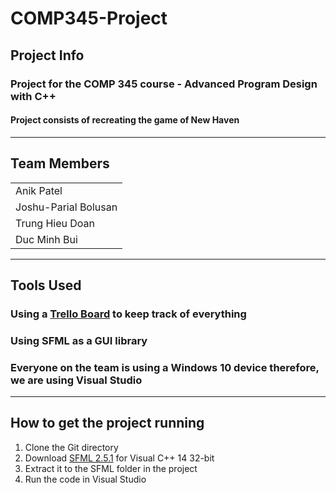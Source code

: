 # COMP345-Project

## Project Info

### Project for the COMP 345 course - Advanced Program Design with C++

#### Project consists of recreating the game of New Haven

---

## Team Members

|                      |
| -------------------- |
| Anik Patel           |
| Joshu-Parial Bolusan |
| Trung Hieu Doan      |
| Duc Minh Bui         |

---

## Tools Used

### Using a [Trello Board](https://trello.com/b/GOEwCy3g/game-project-comp-345 "Board") to keep track of everything

### Using SFML as a GUI library

### Everyone on the team is using a Windows 10 device therefore, we are using Visual Studio

---

## How to get the project running

1. Clone the Git directory
2. Download [SFML 2.5.1](https://www.sfml-dev.org/download/sfml/2.5.1/) for Visual C++ 14 32-bit
3. Extract it to the SFML folder in the project
4. Run the code in Visual Studio
